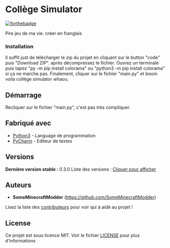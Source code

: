 # Collège Simulator

[![forthebadge](https://forthebadge.com/images/badges/contains-tasty-spaghetti-code.svg)](https://forthebadge.com)

Pire jeu de ma vie. créer en franglais

### Installation

Il suffit just de télécharger le zip du projet en cliquant sur le button "code" puis "Download ZIP". après décompressez le fichier. 
Ouvrez un terminale puis tapez "py -m pip install colorama" ou "python3 -m pip install colorama" si ça ne marche pas.
Finalement, cliquer sur le fichier "main.py" et boom voila collège simulator whaou.

## Démarrage

Recliquer sur le fichier "main.py", c'est pas très compliquer.

## Fabriqué avec


* [Python3](http://python.org) - Language de programmation
* [PyCharm](https://www.jetbrains.com/fr-fr/pycharm/) - Editeur de textes


## Versions
**Dernière version stable :** 0.3.0
Liste des versions : [Cliquer pour afficher](https://github.com/SomeMinecraftModder/collegesim/tags)

## Auteurs
* **SomeMinecraftModder** (https://github.com/SomeMinecraftModder)

Lisez la liste des [contributeurs](https://github.com/SomeMinecraftModder/collegesim/contributors) pour voir qui à aidé au projet !

## License

Ce projet est sous licence MIT. Voir le fichier [LICENSE](LICENSE) pour plus d'informations
